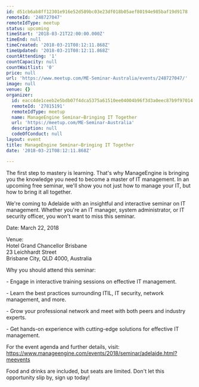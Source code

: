 ```yaml
---
id: d51cb6ab8ff12301e916e52d589bc03e23df018b05aef80194e985baf19d9178
remoteId: '248727047'
remoteIdType: meetup
status: upcoming
timeStart: '2018-03-21T22:00:00.000Z'
timeEnd: null
timeCreated: '2018-03-21T08:12:11.868Z'
timeUpdated: '2018-03-21T08:12:11.868Z'
countAttending: '1'
countCapacity: null
countWaitlist: '0'
price: null
url: 'https://www.meetup.com/ME-Seminar-Australia/events/248727047/'
image: null
venue: {}
organizer:
  id: eacc4de1ceeb2e5bdb07f4dca5375a61510ee04004b96f3d3a0eec87b9f97014
  remoteId: '27815191'
  remoteIdType: meetup
  name: ManageEngine Seminar—Bringing IT Together
  url: 'https://meetup.com/ME-Seminar-Australia'
  description: null
  codeOfConduct: null
layout: event
title: ManageEngine Seminar—Bringing IT Together
date: '2018-03-21T08:12:11.868Z'

---
```

<p>The first step to mastery is learning. That's why ManageEngine is bringing you the knowledge you need to become a master of IT management. In an upcoming free seminar, we'll show you not just how to manage your IT, but how to bring it all together.</p> <p>We're coming to Adelaide with an insightful and interactive seminar on IT management. Whether you're an IT manager, system administrator, or IT security officer, you won't want to miss this seminar.</p> <p>Date: March 22, 2018</p> <p>Venue:<br/>Hotel Grand Chancellor Brisbane<br/>23 Leichhardt Street<br/>Brisbane City, QLD 4000, Australia</p> <p>Why you should attend this seminar:</p> <p>- Engage in interactive training sessions on effective IT management.</p> <p>- Learn the best practices surrounding ITIL, IT security, network management, and more.</p> <p>- Grow your professional network and meet with both peers and industry experts.</p> <p>- Get hands-on experience with cutting-edge solutions for effective IT management.</p> <p>For the event agenda and further details, visit: <a href="https://www.manageengine.com/events/2018/seminar/adelaide.html?meevents" class="linkified">https://www.manageengine.com/events/2018/seminar/adelaide.html?meevents</a></p> <p>Food and drinks are included, but seats are limited. Don't let this opportunity slip by, sign up today!</p>
